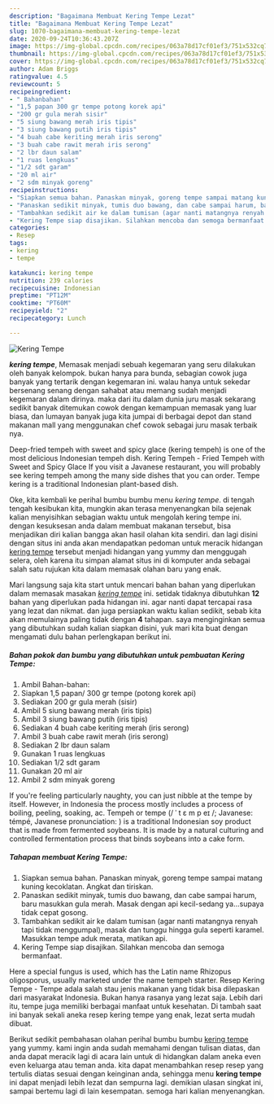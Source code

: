 ```yaml
---
description: "Bagaimana Membuat Kering Tempe Lezat"
title: "Bagaimana Membuat Kering Tempe Lezat"
slug: 1070-bagaimana-membuat-kering-tempe-lezat
date: 2020-09-24T10:36:43.207Z
image: https://img-global.cpcdn.com/recipes/063a78d17cf01ef3/751x532cq70/kering-tempe-foto-resep-utama.jpg
thumbnail: https://img-global.cpcdn.com/recipes/063a78d17cf01ef3/751x532cq70/kering-tempe-foto-resep-utama.jpg
cover: https://img-global.cpcdn.com/recipes/063a78d17cf01ef3/751x532cq70/kering-tempe-foto-resep-utama.jpg
author: Adam Briggs
ratingvalue: 4.5
reviewcount: 5
recipeingredient:
- " Bahanbahan"
- "1,5 papan 300 gr tempe potong korek api"
- "200 gr gula merah sisir"
- "5 siung bawang merah iris tipis"
- "3 siung bawang putih iris tipis"
- "4 buah cabe keriting merah iris serong"
- "3 buah cabe rawit merah iris serong"
- "2 lbr daun salam"
- "1 ruas lengkuas"
- "1/2 sdt garam"
- "20 ml air"
- "2 sdm minyak goreng"
recipeinstructions:
- "Siapkan semua bahan. Panaskan minyak, goreng tempe sampai matang kuning kecoklatan. Angkat dan tiriskan."
- "Panaskan sedikit minyak, tumis duo bawang, dan cabe sampai harum, baru masukkan gula merah. Masak dengan api kecil-sedang ya...supaya tidak cepat gosong."
- "Tambahkan sedikit air ke dalam tumisan (agar nanti matangnya renyah tapi tidak menggumpal), masak dan tunggu hingga gula seperti karamel. Masukkan tempe aduk merata, matikan api."
- "Kering Tempe siap disajikan. Silahkan mencoba dan semoga bermanfaat."
categories:
- Resep
tags:
- kering
- tempe

katakunci: kering tempe 
nutrition: 239 calories
recipecuisine: Indonesian
preptime: "PT12M"
cooktime: "PT60M"
recipeyield: "2"
recipecategory: Lunch

---
```



![Kering Tempe](https://img-global.cpcdn.com/recipes/063a78d17cf01ef3/751x532cq70/kering-tempe-foto-resep-utama.jpg)

<b><i>kering tempe</i></b>, Memasak menjadi sebuah kegemaran yang seru dilakukan oleh banyak kelompok. bukan hanya para bunda, sebagian cowok juga banyak yang tertarik dengan kegemaran ini. walau hanya untuk sekedar bersenang senang dengan sahabat atau memang sudah menjadi kegemaran dalam dirinya. maka dari itu dalam dunia juru masak sekarang sedikit banyak ditemukan cowok dengan kemampuan memasak yang luar biasa, dan lumayan banyak juga kita jumpai di berbagai depot dan stand makanan mall yang menggunakan chef cowok sebagai juru masak terbaik nya.

Deep-fried tempeh with sweet and spicy glace (kering tempeh) is one of the most delicious Indonesian tempeh dish. Kering Tempeh - Fried Tempeh with Sweet and Spicy Glace If you visit a Javanese restaurant, you will probably see kering tempeh among the many side dishes that you can order. Tempe kering is a traditional Indonesian plant-based dish.

Oke, kita kembali ke perihal bumbu bumbu menu <i>kering tempe</i>. di tengah tengah kesibukan kita, mungkin akan terasa menyenangkan bila sejenak kalian menyisihkan sebagian waktu untuk mengolah kering tempe ini. dengan kesuksesan anda dalam membuat makanan tersebut, bisa menjadikan diri kalian bangga akan hasil olahan kita sendiri. dan lagi disini dengan situs ini anda akan mendapatkan pedoman untuk meracik hidangan <u>kering tempe</u> tersebut menjadi hidangan yang yummy dan menggugah selera, oleh karena itu simpan alamat situs ini di komputer anda sebagai salah satu rujukan kita dalam memasak olahan baru yang enak.


Mari langsung saja kita start untuk mencari bahan bahan yang diperlukan dalam memasak masakan <u><i>kering tempe</i></u> ini. setidak tidaknya dibutuhkan <b>12</b> bahan yang diperlukan pada hidangan ini. agar nanti dapat tercapai rasa yang lezat dan nikmat. dan juga persiapkan waktu kalian sedikit, sebab kita akan memulainya paling tidak dengan <b>4</b> tahapan. saya menginginkan semua yang dibutuhkan sudah kalian siapkan disini, yuk mari kita buat dengan mengamati dulu bahan perlengkapan berikut ini.

<!--inarticleads1-->

##### Bahan pokok dan bumbu yang dibutuhkan untuk pembuatan Kering Tempe:

1. Ambil  Bahan-bahan:
1. Siapkan 1,5 papan/ 300 gr tempe (potong korek api)
1. Sediakan 200 gr gula merah (sisir)
1. Ambil 5 siung bawang merah (iris tipis)
1. Ambil 3 siung bawang putih (iris tipis)
1. Sediakan 4 buah cabe keriting merah (iris serong)
1. Ambil 3 buah cabe rawit merah (iris serong)
1. Sediakan 2 lbr daun salam
1. Gunakan 1 ruas lengkuas
1. Sediakan 1/2 sdt garam
1. Gunakan 20 ml air
1. Ambil 2 sdm minyak goreng


If you&#39;re feeling particularly naughty, you can just nibble at the tempe by itself. However, in Indonesia the process mostly includes a process of boiling, peeling, soaking, ac. Tempeh or tempe (/ ˈ t ɛ m p eɪ /; Javanese: témpé, Javanese pronunciation: ) is a traditional Indonesian soy product that is made from fermented soybeans. It is made by a natural culturing and controlled fermentation process that binds soybeans into a cake form. 

<!--inarticleads2-->

##### Tahapan membuat Kering Tempe:

1. Siapkan semua bahan. Panaskan minyak, goreng tempe sampai matang kuning kecoklatan. Angkat dan tiriskan.
1. Panaskan sedikit minyak, tumis duo bawang, dan cabe sampai harum, baru masukkan gula merah. Masak dengan api kecil-sedang ya...supaya tidak cepat gosong.
1. Tambahkan sedikit air ke dalam tumisan (agar nanti matangnya renyah tapi tidak menggumpal), masak dan tunggu hingga gula seperti karamel. Masukkan tempe aduk merata, matikan api.
1. Kering Tempe siap disajikan. Silahkan mencoba dan semoga bermanfaat.


Here a special fungus is used, which has the Latin name Rhizopus oligosporus, usually marketed under the name tempeh starter. Resep Kering Tempe - Tempe adala salah stau jenis makanan yang tidak bisa dilepaskan dari masyarakat Indonesia. Bukan hanya rasanya yang lezat saja. Lebih dari itu, tempe juga memiliki berbagai manfaat untuk kesehatan. Di tambah saat ini banyak sekali aneka resep kering tempe yang enak, lezat serta mudah dibuat. 

Berikut sedikit pembahasan olahan perihal bumbu bumbu <u>kering tempe</u> yang yummy. kami ingin anda sudah memahami dengan tulisan diatas, dan anda dapat meracik lagi di acara lain untuk di hidangkan dalam aneka even even keluarga atau teman anda. kita dapat menambahkan resep resep yang tertulis diatas sesuai dengan keinginan anda, sehingga menu <b>kering tempe</b> ini dapat menjadi lebih lezat dan sempurna lagi. demikian ulasan singkat ini, sampai bertemu lagi di lain kesempatan. semoga hari kalian menyenangkan.
